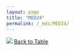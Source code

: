 ```yaml
---
layout: page
title: "MED24"
permalink: /_mds/MED24/
---
```


![](../../alns_9.28.22/aln_5HSAA064824_1.000.png?raw=true
)
[Back to Table](../../display)
